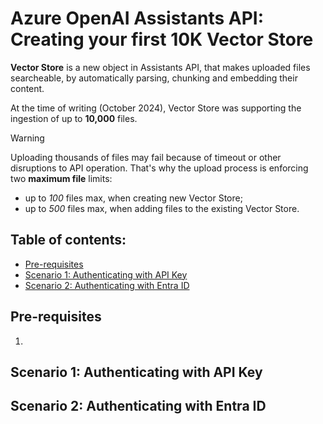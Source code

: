 # Azure OpenAI Assistants API: Creating your first 10K Vector Store

**Vector Store** is a new object in Assistants API, that makes uploaded files searcheable, by automatically parsing, chunking and embedding their content.

At the time of writing (October 2024), Vector Store was supporting the ingestion of up to **10,000** files.

> [!WARNING]
> Uploading thousands of files may fail because of timeout or other disruptions to API operation. That's why the upload process is enforcing two **maximum file** limits:
> - up to _100_ files max, when creating new Vector Store;
> - up to _500_ files max, when adding files to the existing Vector Store.

## Table of contents:
- [Pre-requisites]()
- [Scenario 1: Authenticating with API Key]()
- [Scenario 2: Authenticating with Entra ID]()

## Pre-requisites
1.

## Scenario 1: Authenticating with API Key

## Scenario 2: Authenticating with Entra ID
